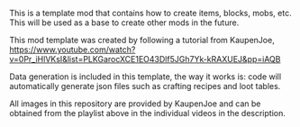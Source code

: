 This is a template mod that contains how to create items, blocks, mobs, etc. This will be used as a base to create other mods in the future.

This mod template was created by following a tutorial from KaupenJoe, https://www.youtube.com/watch?v=0Pr_iHlVKsI&list=PLKGarocXCE1EO43Dlf5JGh7Yk-kRAXUEJ&pp=iAQB

Data generation is included in this template, the way it works is: code will automatically generate json files such as crafting recipes and loot tables.

All images in this repository are provided by KaupenJoe and can be obtained from the playlist above in the individual videos in the description.
